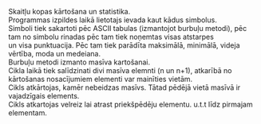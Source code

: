 Skaitļu kopas kārtošana un statistika.\
Programmas izpildes laikā lietotajs ievada kaut kādus simbolus.\
Simboli tiek sakartoti pēc ASCII tabulas (izmantojot burbuļu metodi), pēc tam no simbolu rinadas pēc tam tiek noņemtas visas atstarpes\
un visa punktuacija. Pēc tam tiek parādīta maksimālā, minimālā, videja vērtība, moda un medeiana.\
Burbuļu metodi izmanto masīva kartošanai.\
Cikla laikā tiek salīdzinati divi masīva elemnti (n un n+1), atkarībā no kārtošanas nosacījumiem elementi var mainīties vietām.\
Cikls atkārtojas, kamēr nebeidzas masīvs. Tātad pēdējā vietā masīvā ir vajadzīgais elements.\
Cikls atkartojas velreiz lai atrast priekšpēdēju elementu. u.t.t līdz pirmajam elementam.
